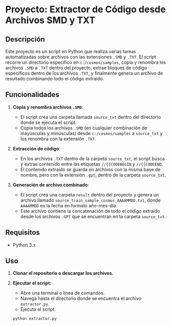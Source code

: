 # Proyecto: Extractor de Código desde Archivos SMD y TXT

## Descripción

Este proyecto es un script en Python que realiza varias tareas automatizadas sobre archivos con las extensiones `.SMD` y `.TXT`. El script recorre un directorio específico en `c:/cosmos/samples`, copia y renombra los archivos `.SMD` a `.TXT` dentro del proyecto, extrae bloques de código específicos dentro de los archivos `.TXT`, y finalmente genera un archivo de resultado combinando todo el código extraído.

## Funcionalidades

1. **Copia y renombra archivos `.SMD`**:
   - El script crea una carpeta llamada `source_txt` dentro del directorio donde se ejecuta el script.
   - Copia todos los archivos `.SMD` (en cualquier combinación de mayúsculas y minúsculas) desde `c:/cosmos/samples` a `source_txt` y los renombra con la extensión `.TXT`.

2. **Extracción de código**:
   - En los archivos `.TXT` dentro de la carpeta `source_txt`, el script busca y extrae contenido entre las etiquetas `//{{CODEBEGIN` y `//{{CODEEND`.
   - El contenido extraído se guarda en archivos con la misma base de nombre, pero con la extensión `.gpt`, dentro de la carpeta `source_txt`.

3. **Generación de archivo combinado**:
   - El script crea una carpeta `result` dentro del proyecto y genera un archivo llamado `source_train_sample_cosmos_AAAAMMDD.txt`, donde `AAAAMMDD` es la fecha en formato año-mes-día.
   - Este archivo contiene la concatenación de todo el código extraído desde los archivos `.GPT` que se encuentran en la carpeta `source_txt`.

## Requisitos

- Python 3.x

## Uso

1. **Clonar el repositorio o descargar los archivos.**

2. **Ejecutar el script:**

   - Abre una terminal o línea de comandos.
   - Navega hasta el directorio donde se encuentra el archivo `extractor.py`.
   - Ejecuta el script:
   
   ```bash
   python extractor.py
